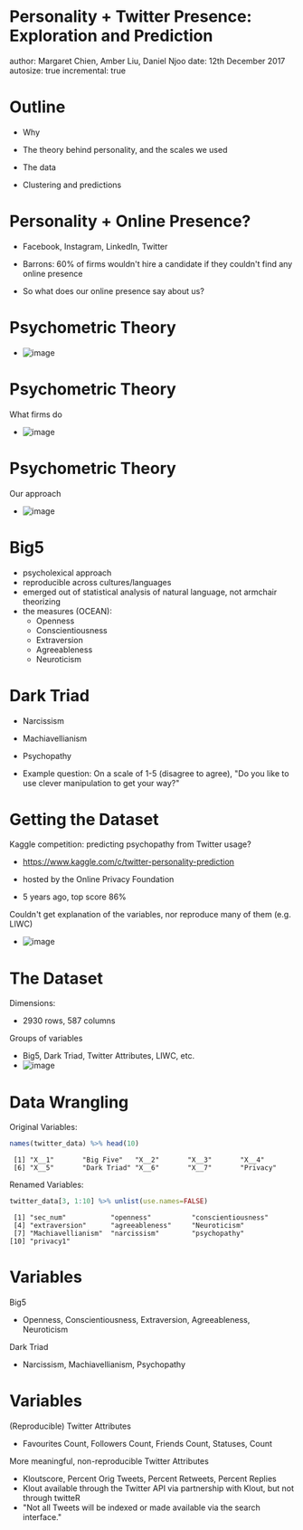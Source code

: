 Personality + Twitter Presence: Exploration and Prediction
========================================================
author: Margaret Chien, Amber Liu, Daniel Njoo
date: 12th December 2017
autosize: true
incremental: true



Outline 
========================================================
- Why

- The theory behind personality, and the scales we used

- The data

- Clustering and predictions


Personality + Online Presence?
========================================================
- Facebook, Instagram, LinkedIn, Twitter

- Barrons: 60% of firms wouldn't hire a candidate if they couldn't find any online presence

- So what does our online presence say about us?


Psychometric Theory
========================================================
- ![image](./images/image3.png)

Psychometric Theory 
========================================================
What firms do
- ![image](./images/image4.png)

Psychometric Theory
========================================================
Our approach
- ![image](./images/image2.png)


Big5
========================================================
- psycholexical approach
- reproducible across cultures/languages
- emerged out of statistical analysis of natural language, not armchair theorizing
- the measures (OCEAN):
    - Openness
    - Conscientiousness
    - Extraversion
    - Agreeableness
    - Neuroticism


Dark Triad
========================================================
- Narcissism
- Machiavellianism
- Psychopathy

- Example question: On a scale of 1-5 (disagree to agree), "Do you like to use clever manipulation to get your way?"

Getting the Dataset
========================================================

Kaggle competition: predicting psychopathy from Twitter usage?

- https://www.kaggle.com/c/twitter-personality-prediction 

- hosted by the Online Privacy Foundation

- 5 years ago, top score 86%

Couldn't get explanation of the variables, nor reproduce many of them (e.g. LIWC)

- ![image](./images/image.png)


The Dataset
========================================================

Dimensions:  

- 2930 rows, 587 columns

Groups of variables

- Big5, Dark Triad, Twitter Attributes, LIWC, etc. 
- ![image](./images/image1.png)



Data Wrangling
========================================================

Original Variables:


```r
names(twitter_data) %>% head(10)
```

```
 [1] "X__1"       "Big Five"   "X__2"       "X__3"       "X__4"      
 [6] "X__5"       "Dark Triad" "X__6"       "X__7"       "Privacy"   
```

Renamed Variables:


```r
twitter_data[3, 1:10] %>% unlist(use.names=FALSE)
```

```
 [1] "sec_num"           "openness"          "conscientiousness"
 [4] "extraversion"      "agreeableness"     "Neuroticism"      
 [7] "Machiavellianism"  "narcissism"        "psychopathy"      
[10] "privacy1"         
```


Variables 
========================================================

Big5

- Openness, Conscientiousness, Extraversion, Agreeableness, Neuroticism

Dark Triad

- Narcissism, Machiavellianism, Psychopathy



Variables
========================================================

(Reproducible) Twitter Attributes

- Favourites Count, Followers Count, Friends Count, Statuses, Count

More meaningful, non-reproducible Twitter Attributes

- Kloutscore, Percent Orig Tweets, Percent Retweets, Percent Replies
- Klout available through the Twitter API via partnership with Klout, but not through twitteR
- "Not all Tweets will be indexed or made available via the search interface."


